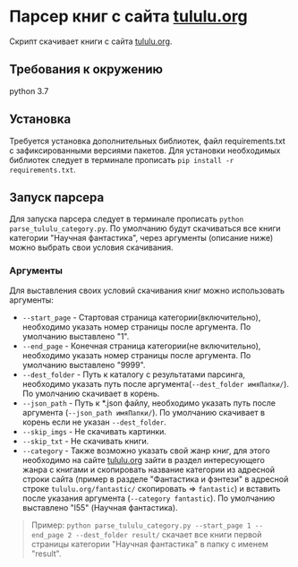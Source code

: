 # Парсер книг с сайта [tululu.org](http://tululu.org/)

Скрипт скачивает книги с сайта [tululu.org](http://tululu.org/).

## Требования к окружению

python 3.7

## Установка

Требуется установка дополнительных библиотек, файл requirements.txt с зафиксированными версиями пакетов.
Для установки необходимых библиотек следует в терминале прописать `pip install -r requirements.txt`.

## Запуск парсера

Для запуска парсера следует в терминале прописать `python parse_tululu_category.py`.
По умолчанию будут скачиваться все книги категории "Научная фантастика", через аргументы (описание ниже) можно выбрать свои условия скачивания. 

### Аргументы

Для выставления своих условий скачивания книг можно использовать аргументы:

  - `--start_page` - Стартовая страница категории(включительно), необходимо указать номер страницы после аргумента. По умолчанию выставлено "1".
  - `--end_page` - Конечная страница категории(не включительно), необходимо указать номер страницы после аргумента. По умолчанию выставлено "9999".
  - `--dest_folder` - Путь к каталогу с результатами парсинга, необходимо указать путь после аргумента(`--dest_folder имяПапки/`). По умолчанию скачивает в корень.
  - `--json_path` - Путь к *.json файлу, необходимо указать путь после аргумента (`--json_path имяПапки/`). По умолчанию скачивает в корень если не указан `--dest_folder`.
  - `--skip_imgs` - Не скачивать картинки.
  - `--skip_txt` - Не скачивать книги.
  - `--category` - Также возможно указать свой жанр книг, для этого необходимо на сайте [tululu.org](http://tululu.org/) зайти в раздел интересующего жанра с книгами и скопировать название категории из адресной строки сайта
   (пример в разделе "Фантастика и фэнтези" в адресной строке `tululu.org/fantastic/` скопировать => `fantastic`) и вставить после указания аргумента (`--category fantastic`). По умолчанию выставлено "l55" (Научная фантастика).

>Пример: `python parse_tululu_category.py --start_page 1 --end_page 2 --dest_folder result/`
>скачает все книги первой страницы категории "Научная фантастика" в папку с именем "result".